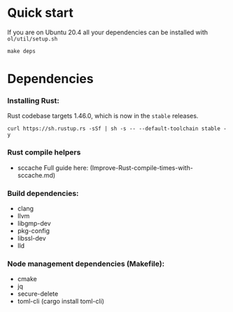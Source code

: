 # Quick start
If you are on Ubuntu 20.4 all your dependencies can be installed with `ol/util/setup.sh`

`make deps`

# Dependencies

### Installing Rust:

Rust codebase targets 1.46.0, which is now in the `stable` releases.

`curl https://sh.rustup.rs -sSf | sh -s -- --default-toolchain stable -y`

### Rust compile helpers

- sccache
Full guide here: (Improve-Rust-compile-times-with-sccache.md)


### Build dependencies:
- clang
- llvm
- libgmp-dev
- pkg-config
- libssl-dev
- lld

### Node management dependencies (Makefile):
- cmake
- jq 
- secure-delete 
- toml-cli (cargo install toml-cli)